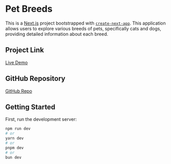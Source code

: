 # Pet Breeds

This is a [Next.js](https://nextjs.org/) project bootstrapped with [`create-next-app`](https://github.com/vercel/next.js/tree/canary/packages/create-next-app). This application allows users to explore various breeds of pets, specifically cats and dogs, providing detailed information about each breed.

## Project Link
[Live Demo](https://pet-breeds-test-realty-gizmo.vercel.app/)

## GitHub Repository
[GitHub Repo](https://github.com/SahTitus/pet-breeds-test-RealtyGizmo)

## Getting Started

First, run the development server:

```bash
npm run dev
# or
yarn dev
# or
pnpm dev
# or
bun dev
